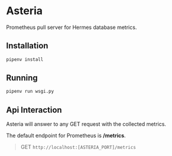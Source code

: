 # Asteria

Prometheus pull server for Hermes database metrics.

## Installation
```bash
pipenv install
```

## Running
```bash
pipenv run wsgi.py
```

## Api Interaction
Asteria will answer to any GET request with the collected metrics.

The default endpoint for Prometheus is **/metrics**.
> GET `http://localhost:[ASTERIA_PORT]/metrics`
